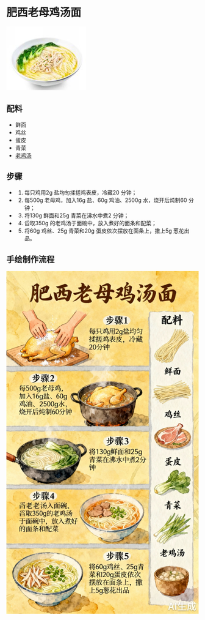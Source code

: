 # 肥西老母鸡汤面

![肥西老母鸡汤面](../images/肥西老母鸡汤面.png)


## 配料

- 鲜面
- 鸡丝
- 蛋皮
- 青菜
- [老鸡汤](/汤/老鸡汤.md)

## 步骤

- 1. 每只鸡用2g 盐均匀揉搓鸡表皮，冷藏20 分钟；
- 2. 每500g 老母鸡，加入16g 盐、60g 鸡油、2500g 水，烧开后炖制60 分钟；
- 3. 将130g 鲜面和25g 青菜在沸水中煮2 分钟；
- 4. 舀取350g 的老鸡汤于面碗中，放入煮好的面条和配菜；
- 5. 将60g 鸡丝、25g 青菜和20g 蛋皮依次摆放在面条上，撒上5g 葱花出品。


## 手绘制作流程

![手绘制作流程](../images/主食/肥西老母鸡汤面.jpg)
